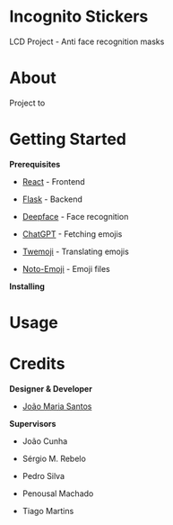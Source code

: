 # Incognito Stickers

LCD Project - Anti face recognition masks

# About

Project to

# Getting Started

**Prerequisites**

* [React](https://react.dev) - Frontend

* [Flask](https://flask.palletsprojects.com) - Backend

* [Deepface](https://github.com/serengil/deepface) - Face recognition

* [ChatGPT](https://openai.com) - Fetching emojis

* [Twemoji](https://github.com/twitter/twemoji) - Translating emojis

* [Noto-Emoji](https://github.com/googlefonts/noto-emoji) - Emoji files

**Installing**



# Usage




# Credits

**Designer & Developer**

* [João Maria Santos](https://github.com/JoaoMariaSantos)

**Supervisors**

* João Cunha

* Sérgio M. Rebelo

* Pedro Silva

* Penousal Machado

* Tiago Martins
